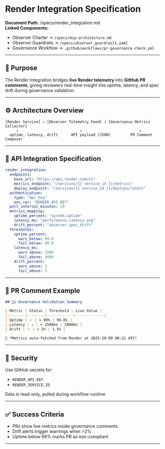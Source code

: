 # Render Integration Specification
**Document Path:** /specs/render_integration.md  
**Linked Components:**  
- Observer Charter → `/specs/mcp-architecture.md`  
- Observer Guardrails → `/specs/observer_guardrails.yaml`  
- Governance Workflow → `.github/workflows/pr-governance-check.yml`

---

## 🧭 Purpose
The Render Integration bridges **live Render telemetry** into **GitHub PR comments**, giving reviewers real-time insight into uptime, latency, and spec drift during governance validation.

---

## ⚙️ Architecture Overview
```plaintext
[Render Service] → [Observer Telemetry Feed] → [Governance Metrics Collector] 
     ↓                            ↓                          ↓
  uptime, latency, drift      API payload (JSON)         PR Comment Composer
```

---

## 📡 API Integration Specification

```yaml
render_integration:
  endpoints:
    base_url: "https://api.render.com/v1"
    metrics_endpoint: "/services/{{ service_id }}/metrics"
    deploy_endpoint: "/services/{{ service_id }}/deploys/latest"
  authentication:
    type: "api_key"
    env_var: "RENDER_API_KEY"
  poll_interval_minutes: 10
  metrics_mapping:
    uptime_percent: "system.uptime"
    latency_ms: "performance.latency_avg"
    drift_percent: "observer.spec_drift"
  thresholds:
    uptime_percent:
      warn_below: 99.0
      fail_below: 98.0
    latency_ms:
      warn_above: 2500
      fail_above: 4000
    drift_percent:
      warn_above: 2
      fail_above: 5
```

---

## 🧠 PR Comment Example

```markdown
## 🧑‍⚖️ Governance Validation Summary

| Metric | Status | Threshold | Live Value |
|--------|--------|------------|-------------|
| Uptime | ✅ | > 99% | 99.8% |
| Latency | ⚠️ | < 2500ms | 2800ms |
| Drift | ✅ | < 2% | 1.5% |

🧠 *Metrics auto-fetched from Render at 2025-10-09 08:21 UTC*
```

---

## 🔐 Security

Use GitHub secrets for:
- `RENDER_API_KEY`
- `RENDER_SERVICE_ID`

Data is read-only, pulled during workflow runtime

---

## ✅ Success Criteria

- PRs show live metrics inside governance comments
- Drift alerts trigger warnings when >2%
- Uptime below 98% marks PR as non-compliant

---

<!-- Generated via Cursor Governance Automation: Render Metrics v1.0 -->

